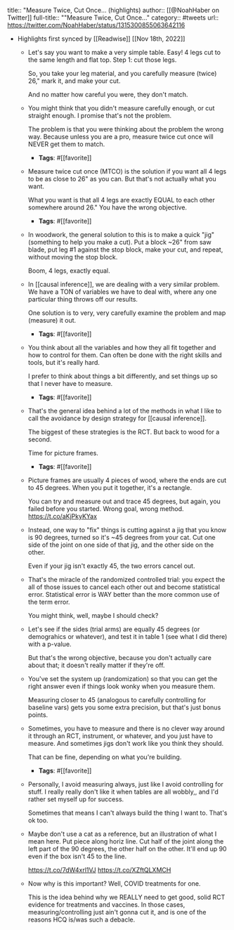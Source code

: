 title:: "Measure Twice, Cut Once... (highlights)
author:: [[@NoahHaber on Twitter]]
full-title:: ""Measure Twice, Cut Once..."
category:: #tweets
url:: https://twitter.com/NoahHaber/status/1315300855063642116

- Highlights first synced by [[Readwise]] [[Nov 18th, 2022]]
	- Let's say you want to make a very simple table. Easy! 4 legs cut to the same length and flat top. Step 1: cut those legs.
	  
	  So, you take your leg material, and you carefully measure (twice) 26," mark it, and make your cut.
	  
	  And no matter how careful you were, they don't match.
	- You might think that you didn't measure carefully enough, or cut straight enough. I promise that's not the problem.
	  
	  The problem is that you were thinking about the problem the wrong way. Because unless you are a pro, measure twice cut once will NEVER get them to match.
		- **Tags**: #[[favorite]]
	- Measure twice cut once (MTCO) is the solution if you want all 4 legs to be as close to 26" as you can. But that's not actually what you want.
	  
	  What you want is that all 4 legs are exactly EQUAL to each other somewhere around 26." You have the wrong objective.
		- **Tags**: #[[favorite]]
	- In woodwork, the general solution to this is to make a quick "jig" (something to help you make a cut). Put a block ~26" from saw blade, put leg #1 against the stop block, make your cut, and repeat, without moving the stop block.
	  
	  Boom, 4 legs, exactly equal.
	- In [[causal inference]], we are dealing with a very similar problem. We have a TON of variables we have to deal with, where any one particular thing throws off our results.
	  
	  One solution is to very, very carefully examine the problem and map (measure) it out.
		- **Tags**: #[[favorite]]
	- You think about all the variables and how they all fit together and how to control for them. Can often be done with the right skills and tools, but it's really hard.
	  
	  I prefer to think about things a bit differently, and set things up so that I never have to measure.
		- **Tags**: #[[favorite]]
	- That's the general idea behind a lot of the methods in what I like to call the  avoidance by design strategy for [[causal inference]].
	  
	  The biggest of these strategies is the RCT. But back to wood for a second.
	  
	  Time for picture frames.
		- **Tags**: #[[favorite]]
	- Picture frames are usually 4 pieces of wood, where the ends are cut to 45 degrees. When you put it together, it's a rectangle.
	  
	  You can try and measure out and trace 45 degrees, but again, you failed before you started. Wrong goal, wrong method. https://t.co/aKjPkyKYax
	- Instead, one way to "fix" things is cutting against a jig that you know is 90 degrees, turned so it's ~45 degrees from your cat. Cut one side of the joint on one side of that jig, and the other side on the other.
	  
	  Even if your jig isn't exactly 45, the two errors cancel out.
	- That's the miracle of the randomized controlled trial: you expect the all of those issues to cancel each other out and become statistical error. Statistical error is WAY better than the more common use of the term error.
	  
	  You might think, well, maybe I should check?
	- Let's see if the sides (trial arms) are equally 45 degrees (or demograhics or whatever), and test it in table 1 (see what I did there) with a p-value.
	  
	  But that's the wrong objective, because you don't actually care about that; it doesn't really matter if they're off.
	- You've set the system up (randomization) so that you can get the right answer even if things look wonky when you measure them.
	  
	  Measuring closer to 45 (analogous to carefully controlling for baseline vars) gets you some extra precision, but that's just bonus points.
	- Sometimes, you have to measure and there is no clever way around it through an RCT, instrument, or whatever, and you just have to measure. And sometimes jigs don't work like you think they should.
	  
	  That can be fine, depending on what you're building.
		- **Tags**: #[[favorite]]
	- Personally, I avoid measuring always, just like I avoid controlling for stuff. I really really don't like it when tables are all wobbly,, and I'd rather set myself up for success.
	  
	  Sometimes that means I can't always build the thing I want to. That's ok too.
	- Maybe don't use a cat as a reference, but an illustration of what I mean here. Put piece along horiz line. Cut half of the joint along the left part of the 90 degrees, the other half on the other. It'll end up 90 even if the box isn't 45 to the line.
	  
	  https://t.co/7dW4xrl1VJ https://t.co/XZftQLXMCH
	- Now why is this important? Well, COVID treatments for one.
	  
	  This is the idea behind why we REALLY need to get good, solid RCT evidence for treatments and vaccines. In those cases, measuring/controlling just ain't gonna cut it, and is one of the reasons HCQ is/was such a debacle.